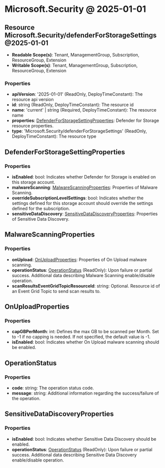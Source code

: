 # Microsoft.Security @ 2025-01-01

## Resource Microsoft.Security/defenderForStorageSettings@2025-01-01
* **Readable Scope(s)**: Tenant, ManagementGroup, Subscription, ResourceGroup, Extension
* **Writable Scope(s)**: Tenant, ManagementGroup, Subscription, ResourceGroup, Extension
### Properties
* **apiVersion**: '2025-01-01' (ReadOnly, DeployTimeConstant): The resource api version
* **id**: string (ReadOnly, DeployTimeConstant): The resource id
* **name**: 'current' | string (Required, DeployTimeConstant): The resource name
* **properties**: [DefenderForStorageSettingProperties](#defenderforstoragesettingproperties): Defender for Storage resource properties.
* **type**: 'Microsoft.Security/defenderForStorageSettings' (ReadOnly, DeployTimeConstant): The resource type

## DefenderForStorageSettingProperties
### Properties
* **isEnabled**: bool: Indicates whether Defender for Storage is enabled on this storage account.
* **malwareScanning**: [MalwareScanningProperties](#malwarescanningproperties): Properties of Malware Scanning.
* **overrideSubscriptionLevelSettings**: bool: Indicates whether the settings defined for this storage account should override the settings defined for the subscription.
* **sensitiveDataDiscovery**: [SensitiveDataDiscoveryProperties](#sensitivedatadiscoveryproperties): Properties of Sensitive Data Discovery.

## MalwareScanningProperties
### Properties
* **onUpload**: [OnUploadProperties](#onuploadproperties): Properties of On Upload malware scanning.
* **operationStatus**: [OperationStatus](#operationstatus) (ReadOnly): Upon failure or partial success. Additional data describing Malware Scanning enable/disable operation.
* **scanResultsEventGridTopicResourceId**: string: Optional. Resource id of an Event Grid Topic to send scan results to.

## OnUploadProperties
### Properties
* **capGBPerMonth**: int: Defines the max GB to be scanned per Month. Set to -1 if no capping is needed. If not specified, the default value is -1.
* **isEnabled**: bool: Indicates whether On Upload malware scanning should be enabled.

## OperationStatus
### Properties
* **code**: string: The operation status code.
* **message**: string: Additional information regarding the success/failure of the operation.

## SensitiveDataDiscoveryProperties
### Properties
* **isEnabled**: bool: Indicates whether Sensitive Data Discovery should be enabled.
* **operationStatus**: [OperationStatus](#operationstatus) (ReadOnly): Upon failure or partial success. Additional data describing Sensitive Data Discovery enable/disable operation.

